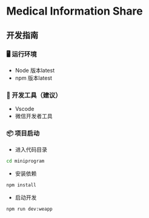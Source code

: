 # Medical Information Share

## 开发指南

### 🖥 运行环境

- Node 版本latest
- npm 版本latest

### 🌈 开发工具（建议）

- Vscode
- 微信开发者工具

### 📦 项目启动

- 进入代码目录

```bash
cd miniprogram
```

- 安装依赖

```bash
npm install
```

- 启动开发

```bash
npm run dev:weapp
```
